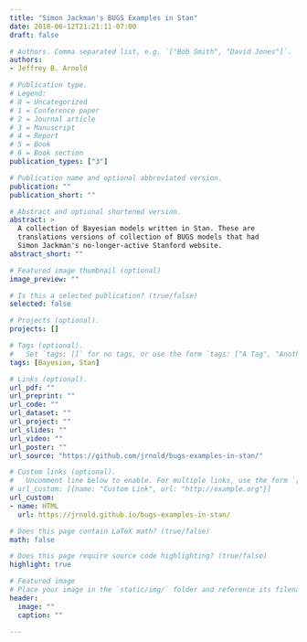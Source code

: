 ```yaml
---
title: "Simon Jackman's BUGS Examples in Stan"
date: 2018-06-12T21:21:11-07:00
draft: false

# Authors. Comma separated list, e.g. `["Bob Smith", "David Jones"]`.
authors:
- Jeffrey B. Arnold

# Publication type.
# Legend:
# 0 = Uncategorized
# 1 = Conference paper
# 2 = Journal article
# 3 = Manuscript
# 4 = Report
# 5 = Book
# 6 = Book section
publication_types: ["3"]

# Publication name and optional abbreviated version.
publication: ""
publication_short: ""

# Abstract and optional shortened version.
abstract: >
  A collection of Bayesian models written in Stan. These are
  translations versions of collection of BUGS models that had
  Simon Jackman's no-longer-active Stanford website.
abstract_short: ""

# Featured image thumbnail (optional)
image_preview: ""

# Is this a selected publication? (true/false)
selected: false

# Projects (optional).
projects: []

# Tags (optional).
#   Set `tags: []` for no tags, or use the form `tags: ["A Tag", "Another Tag"]` for one or more tags.
tags: [Bayesian, Stan]

# Links (optional).
url_pdf: ""
url_preprint: ""
url_code: ""
url_dataset: ""
url_project: ""
url_slides: ""
url_video: ""
url_poster: ""
url_source: "https://github.com/jrnold/bugs-examples-in-stan/"

# Custom links (optional).
#   Uncomment line below to enable. For multiple links, use the form `[{...}, {...}, {...}]`.
# url_custom: [{name: "Custom Link", url: "http://example.org"}]
url_custom:
- name: HTML
  url: https://jrnold.github.io/bugs-examples-in-stan/

# Does this page contain LaTeX math? (true/false)
math: false

# Does this page require source code highlighting? (true/false)
highlight: true

# Featured image
# Place your image in the `static/img/` folder and reference its filename below, e.g. `image: "example.jpg"`.
header:
  image: ""
  caption: ""

---
```

